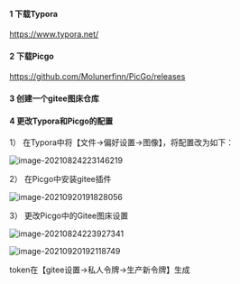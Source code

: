 #### 1 下载Typora

https://www.typora.net/

#### 2 下载Picgo

https://github.com/Molunerfinn/PicGo/releases

#### 3 创建一个gitee图床仓库

#### 4 更改Typora和Picgo的配置

1） 在Typora中将【文件->偏好设置->图像】，将配置改为如下：

![image-20210824223146219](https://gitee.com/k864197/img/raw/master/typora+picgo+gitee_build_online_note_1.png)

2） 在Picgo中安装gitee插件

![image-20210920191828056](https://gitee.com/k864197/img/raw/master/typora+picgo+gitee_build_online_note_2.png)

3） 更改Picgo中的Gitee图床设置

![image-20210824223927341](https://gitee.com/k864197/img/raw/master/typora+picgo+gitee_build_online_note_3.png)

![image-20210920192118749](https://gitee.com/k864197/img/raw/master/%20typora+picgo+gitee_build_online_note_4.png)

token在【gitee设置->私人令牌->生产新令牌】生成





